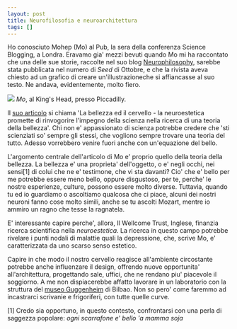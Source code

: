 ```yaml
---
layout: post
title: Neurofilosofia e neuroarchitettura
tags: []
---
```


Ho conosciuto Mohep (Mo) al Pub, la sera della conferenza Science Blogging, a Londra. Eravamo gia' mezzi bevuti quando Mo mi ha raccontato che una delle sue storie, raccolte nel suo blog [Neurophilosophy](http://www.scienceblogs.com/neurophilosophy), sarebbe stata pubblicata nel numero di *Seed* di Ottobre, e che la rivista aveva chiesto ad un grafico di creare un'illustrazioneche si affiancasse al suo testo. Ne andava, evidentemente, molto fiero.

![](http://farm4.static.flickr.com/3270/2833144584_682f709d62.jpg)
*Mo*, al King's Head, presso Piccadilly.

Il [suo articolo](http://www.seedmagazine.com/news/2008/09/beauty_and_the_brain.php) si chiama 'La bellezza ed il cervello - la neuroestetica promette di rinvogorire l'impegno della scienza nella ricerca di una teoria della bellezza'. Chi non e' appassionato di scienza potrebbe credere che 'sti scienziati so' sempre gli stessi, che vogliono sempre trovare una teoria del tutto. Adesso vorrebbero venire fuori anche con un'equazione del bello.

L'argomento centrale dell'articolo di Mo e' proprio quello della teoria della bellezza. La bellezza e' una proprieta' dell'oggetto, o e' negli occhi, nei sensi[1] di colui che ne e' testimone, che vi sta davanti? Cio' che e' bello per me potrebbe essere meno bello, oppure disgustoso, per te, perche' le nostre esperienze, culture, possono essere molto diverse. Tuttavia, quando tu ed io guardiamo o ascoltiamo qualcosa che ci piace, alcuni dei nostri neuroni fanno cose molto simili, anche se tu ascolti Mozart, mentre io ammiro un ragno che tesse la ragnatela.

E' interessante capire perche', allora, Il Wellcome Trust, Inglese, finanzia ricerca scientifica nella *neuroestetica*. La ricerca in questo campo potrebbe rivelare i punti nodali di malattie quali la depressione, che, scrive Mo, e' caratterizzata da uno scarso senso estetico.

Capire in che modo il nostro cervello reagisce all'ambiente circostante potrebbe anche influenzare il design, offrendo nuove opportunita' all'architettura, progettando sale, uffici, che ne rendano piu' piacevole il soggiorno. A me non dispiacerebbe affatto lavorare in un laboratorio con la struttura del [museo Guggenheim](http://www.flickr.com/search/?q=bilbao+guggenheim&s=int) di Bilbao. Non so pero' come faremmo ad incastrarci scrivanie e frigoriferi, con tutte quelle curve.

[1] Credo sia opportuno, in questo contesto, confrontarsi con una perla di saggezza popolare: *ogni scarrafone e' bello 'a mamma soja*
